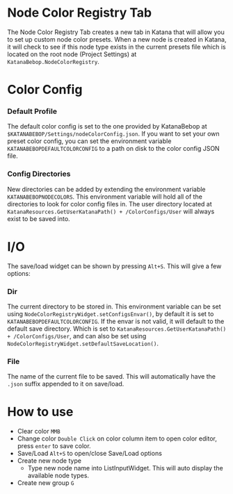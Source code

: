 
# Node Color Registry Tab
The Node Color Registry Tab creates a new tab in Katana that will allow you to
set up custom node color presets.  When a new node is created in Katana, it
will check to see if this node type exists in the current presets file which
is located on the root node (Project Settings) at `KatanaBebop.NodeColorRegistry`.
<br />

# Color Config
### Default Profile
  The default color config is set to the one provided by KatanaBebop at
  `$KATANABEBOP/Settings/nodeColorConfig.json`.  If you want to set your own
  preset color config, you can set the environment variable `KATANABEBOPDEFAULTCOLORCONFIG`
  to a path on disk to the color config JSON file.
### Config Directories
  New directories can be added by extending the environment variable `KATANABEBOPNODECOLORS`.
  This environment variable will hold all of the directories to look for color config files in.
  The user directory located at `KatanaResources.GetUserKatanaPath() + /ColorConfigs/User`
  will always exist to be saved into.

# I/O
The save/load widget can be shown by pressing `Alt+S`.  This will give a few options:
### Dir
  The current directory to be stored in. 
  This environment variable can be set using `NodeColorRegistryWidget.setConfigsEnvar()`,
  by default it is set  to `KATANABEBOPDEFAULTCOLORCONFIG`.  If the envar is not valid,
  it will default to the default save directory. Which is set to
  `KatanaResources.GetUserKatanaPath() + /ColorConfigs/User`, and can also be set using
  `NodeColorRegistryWidget.setDefaultSaveLocation()`.
### File
  The name of the current file to be saved.  This will automatically have the `.json`
  suffix appended to it on save/load.

# How to use
- Clear color `MMB`
- Change color `Double Click` on color column item to open color editor, press `enter` to save color.
- Save/Load `Alt+S` to open/close Save/Load options
- Create new node type 
  - Type new node name into ListInputWidget.  This will auto display the available node types.
- Create new group `G`
